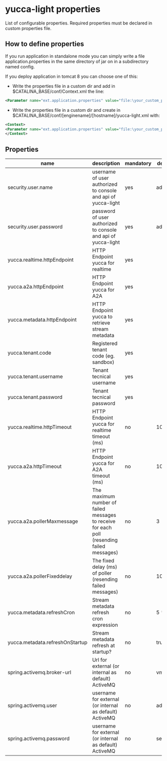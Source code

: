 yucca-light properties 
=============

List of configurable properties.
Required properties must be declared in custom properties file. 

How to define properties
------------------------

If you run application in standalone mode you can simply write a file application.properties in the same directory of jar on in a subdirectory named config.  

If you deploy application in tomcat 8 you can choose one of this:

* Write the properties file in a custom dir and add in $CATALINA_BASE/conf/Context.xml the line:
```xml
<Parameter name="ext.application.properties" value="file:\your_custom_path\your_properties_file"/>
```
* Write the properties file in a custom dir and create in $CATALINA_BASE/conf/[enginename]/[hostname]/yucca-light.xml with:
```xml
<Context>
<Parameter name="ext.application.properties" value="file:\your_custom_path\your_properties_file"/>
</Context>
```

Properties
-----------

name | description | mandatory | default value
-----|-------------|---------- | ------------
security.user.name|username of user authorized to console and api of yucca-light|yes|admin
security.user.password|password of user authorized to console and api of yucca-light|yes|admin
yucca.realtime.httpEndpoint | HTTP Endpoint yucca for realtime | yes |   
yucca.a2a.httpEndpoint |  HTTP Endpoint yucca for A2A | yes  |
yucca.metadata.httpEndpoint | HTTP Endpoint yucca to retrieve stream metadata | yes |  
yucca.tenant.code | Registered tenant code (eg. sandbox) | yes|
yucca.tenant.username | Tenant tecnical username | yes|
yucca.tenant.password | Tenant tecnical password | yes| 
yucca.realtime.httpTimeout| HTTP Endpoint yucca for realtime timeout (ms) | no |10000
yucca.a2a.httpTimeout| HTTP Endpoint yucca for A2A timeout (ms) | no |10000
yucca.a2a.pollerMaxmessage| The maximum number of failed messages to receive for each poll (resending failed messages) | no |3
yucca.a2a.pollerFixeddelay| The fixed delay (ms) of poller (resending failed messages)| no |10000
yucca.metadata.refreshCron| Stream metadata refresh cron expression | no |5 * * * * *
yucca.metadata.refreshOnStartup| Stream metadata refresh at startup? | no | true
spring.activemq.broker-url| Url for external (or internal as default) ActiveMQ | no|vm://localhost
spring.activemq.user| username for external (or internal as default) ActiveMQ | no|admin
spring.activemq.password| username for external (or internal as default) ActiveMQ | no|secret


